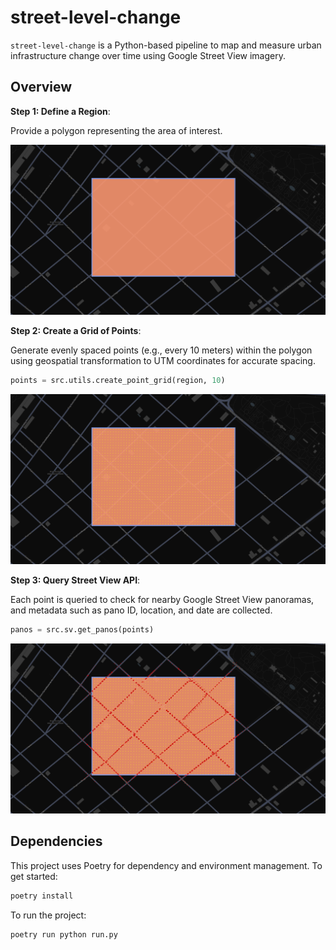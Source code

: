 # street-level-change

`street-level-change` is a Python-based pipeline to map and measure urban infrastructure change over time using Google Street View imagery.

## Overview

**Step 1: Define a Region**:

Provide a polygon representing the area of interest.

![Region of interest](./assets/region.png "Region of interest")

**Step 2: Create a Grid of Points**:

Generate evenly spaced points (e.g., every 10 meters) within the polygon using geospatial transformation to UTM coordinates for accurate spacing.

```python
points = src.utils.create_point_grid(region, 10)
```

![Grid of points](./assets/region_points.png "Grid of points")

**Step 3: Query Street View API**:

Each point is queried to check for nearby Google Street View panoramas, and metadata such as pano ID, location, and date are collected.

```python
panos = src.sv.get_panos(points)
```

![Panos](./assets/region_points_panos.png "Resulting panoramas")

## Dependencies

This project uses Poetry for dependency and environment management. To get started:

```bash
poetry install
```

To run the project:

```bash
poetry run python run.py
```
